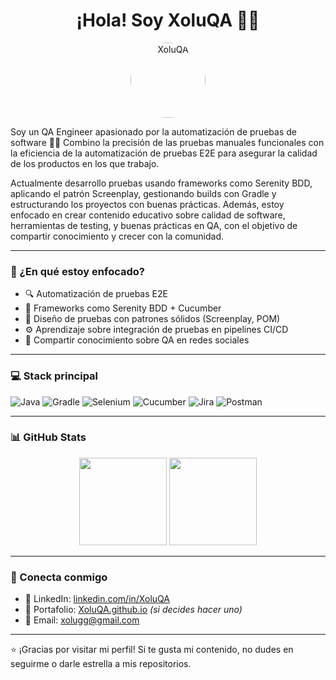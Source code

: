 <h1 align="center">¡Hola! Soy XoluQA 👨‍💻</h1>

<p align="center">
  <img src="https://avatars.githubusercontent.com/u/00000000?v=4" width="120" alt="XoluQA" style="border-radius: 50%">
</p>

Soy un QA Engineer apasionado por la automatización de pruebas de software 🧪🚀
Combino la precisión de las pruebas manuales funcionales con la eficiencia de la automatización de pruebas E2E para asegurar la calidad de los productos en los que trabajo.

Actualmente desarrollo pruebas usando frameworks como Serenity BDD, aplicando el patrón Screenplay, gestionando builds con Gradle y estructurando los proyectos con buenas prácticas.
Además, estoy enfocado en crear contenido educativo sobre calidad de software, herramientas de testing, y buenas prácticas en QA, con el objetivo de compartir conocimiento y crecer con la comunidad.

---

### 🧠 ¿En qué estoy enfocado?
- 🔍 Automatización de pruebas E2E
- 🧪 Frameworks como Serenity BDD + Cucumber
- 🎯 Diseño de pruebas con patrones sólidos (Screenplay, POM)
- ⚙️ Aprendizaje sobre integración de pruebas en pipelines CI/CD
- 📢 Compartir conocimiento sobre QA en redes sociales

---

### 💻 Stack principal

![Java](https://img.shields.io/badge/Java-ED8B00?style=flat&logo=java&logoColor=white)
![Gradle](https://img.shields.io/badge/Gradle-02303A?style=flat&logo=gradle&logoColor=white)
![Selenium](https://img.shields.io/badge/Selenium-43B02A?style=flat&logo=selenium&logoColor=white)
![Cucumber](https://img.shields.io/badge/Cucumber-23D96C?style=flat&logo=cucumber&logoColor=white)
![Jira](https://img.shields.io/badge/Jira-0052CC?style=flat&logo=jira&logoColor=white)
![Postman](https://img.shields.io/badge/Postman-FF6C37?style=flat&logo=postman&logoColor=white)




---

### 📊 GitHub Stats

<p align="center">
  <img src="https://github-readme-stats.vercel.app/api?username=XoluQA&show_icons=true&theme=default" height="140" />
  <img src="https://github-readme-stats.vercel.app/api/top-langs/?username=XoluQA&layout=compact&theme=default" height="140" />
</p>

---

### 🔗 Conecta conmigo

- 💼 LinkedIn: [linkedin.com/in/XoluQA](https://linkedin.com/in/XoluQA)
- 🧪 Portafolio: [XoluQA.github.io](https://XoluQA.github.io) *(si decides hacer uno)*
- 💌 Email: [xolugg@gmail.com](mailto:xolugg@gmail.com)

---

⭐ ¡Gracias por visitar mi perfil! Si te gusta mi contenido, no dudes en seguirme o darle estrella a mis repositorios.
